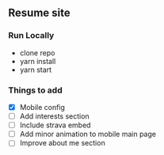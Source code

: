 ## Resume site

### Run Locally

- clone repo
- yarn install
- yarn start

### Things to add

- [x] Mobile config
- [ ] Add interests section
- [ ] Include strava embed
- [ ] Add minor animation to mobile main page
- [ ] Improve about me section
